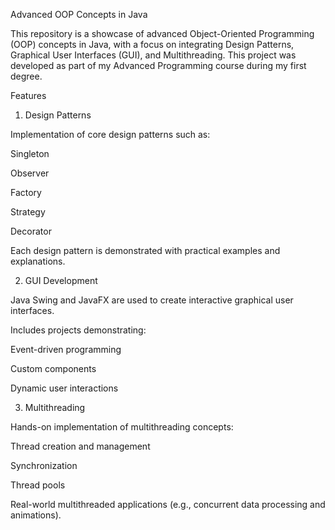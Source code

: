 Advanced OOP Concepts in Java

This repository is a showcase of advanced Object-Oriented Programming (OOP) concepts in Java, with a focus on integrating Design Patterns, Graphical User Interfaces (GUI), and Multithreading. This project was developed as part of my Advanced Programming course during my first degree.

Features

1. Design Patterns

Implementation of core design patterns such as:

Singleton

Observer

Factory

Strategy

Decorator

Each design pattern is demonstrated with practical examples and explanations.

2. GUI Development

Java Swing and JavaFX are used to create interactive graphical user interfaces.

Includes projects demonstrating:

Event-driven programming

Custom components

Dynamic user interactions

3. Multithreading

Hands-on implementation of multithreading concepts:

Thread creation and management

Synchronization

Thread pools

Real-world multithreaded applications (e.g., concurrent data processing and animations).
